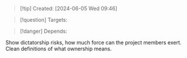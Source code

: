 
>[!tip] Created: [2024-06-05 Wed 09:46]

>[!question] Targets: 

>[!danger] Depends: 

Show dictatorship risks, how much force can the project members exert.
Clean definitions of what ownership means.